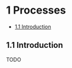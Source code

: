 # 1 Processes

<!-- vim-markdown-toc GFM -->

* [1.1 Introduction](#11-introduction)

<!-- vim-markdown-toc -->



## 1.1 Introduction

TODO
